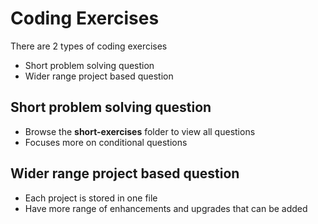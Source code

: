 # Coding Exercises
There are 2 types of coding exercises
- Short problem solving question
- Wider range project based question

## Short problem solving question
- Browse the **short-exercises** folder to view all questions
- Focuses more on conditional questions

## Wider range project based question
- Each project is stored in one file
- Have more range of enhancements and upgrades that can be added
